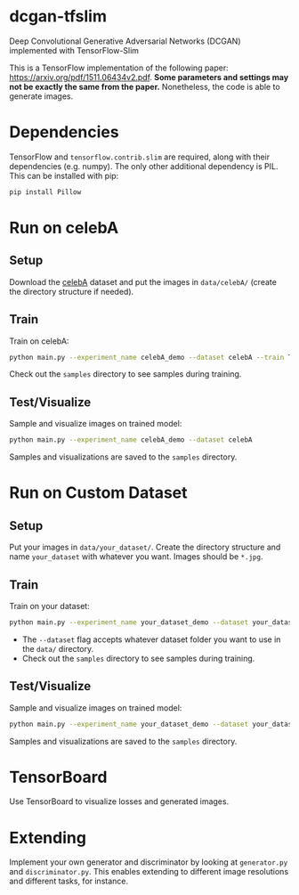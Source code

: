 # dcgan-tfslim
Deep Convolutional Generative Adversarial Networks (DCGAN)
implemented with TensorFlow-Slim

This is a TensorFlow implementation of the following paper:
https://arxiv.org/pdf/1511.06434v2.pdf.
**Some parameters and settings may not be exactly the same from the paper.**
Nonetheless, the code is able to generate images.

# Dependencies
TensorFlow and `tensorflow.contrib.slim` are required, along with their
dependencies (e.g. numpy). The only other additional dependency is PIL.
This can be installed with pip:

```bash
pip install Pillow
```

# Run on celebA

## Setup
Download the [celebA](http://mmlab.ie.cuhk.edu.hk/projects/CelebA.html)
dataset and put the images in `data/celebA/`
(create the directory structure if needed).

## Train
Train on celebA:

```bash
python main.py --experiment_name celebA_demo --dataset celebA --train True
```

Check out the `samples` directory to see samples during training.

## Test/Visualize

Sample and visualize images on trained model:

```bash
python main.py --experiment_name celebA_demo --dataset celebA
```

Samples and visualizations are saved to the `samples` directory.

# Run on Custom Dataset

## Setup
Put your images in `data/your_dataset/`. Create the directory structure and
name `your_dataset` with whatever you want. Images should be `*.jpg`.

## Train
Train on your dataset:

```bash
python main.py --experiment_name your_dataset_demo --dataset your_dataset --train True
```

* The `--dataset` flag accepts whatever dataset folder you want to use in the `data/` directory.
* Check out the `samples` directory to see samples during training.

## Test/Visualize

Sample and visualize images on trained model:

```bash
python main.py --experiment_name your_dataset_demo --dataset your_dataset
```

Samples and visualizations are saved to the `samples` directory.

# TensorBoard

Use TensorBoard to visualize losses and generated images.

# Extending

Implement your own generator and discriminator by looking at
`generator.py` and `discriminator.py`. This enables extending
to different image resolutions and different tasks, for instance.
